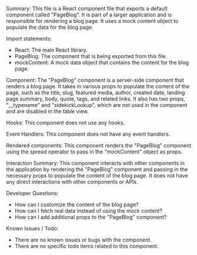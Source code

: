 Summary:
This file is a React component file that exports a default component called "PageBlog". It is part of a larger application and is responsible for rendering a blog page. It uses a mock content object to populate the data for the blog page.

Import statements:
- React: The main React library.
- PageBlog: The component that is being exported from this file.
- mockContent: A mock data object that contains the content for the blog page.

Component:
The "PageBlog" component is a server-side component that renders a blog page. It takes in various props to populate the content of the page, such as the title, slug, featured media, author, created date, landing page summary, body, quote, tags, and related links. It also has two props, "__typename" and "sidekickLookup", which are not used in the component and are disabled in the table view.

Hooks:
This component does not use any hooks.

Event Handlers:
This component does not have any event handlers.

Rendered components:
This component renders the "PageBlog" component using the spread operator to pass in the "mockContent" object as props.

Interaction Summary:
This component interacts with other components in the application by rendering the "PageBlog" component and passing in the necessary props to populate the content of the blog page. It does not have any direct interactions with other components or APIs.

Developer Questions:
- How can I customize the content of the blog page?
- How can I fetch real data instead of using the mock content?
- How can I add additional props to the "PageBlog" component?

Known Issues / Todo:
- There are no known issues or bugs with the component.
- There are no specific todo items related to this component.